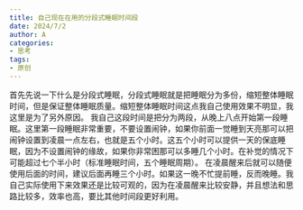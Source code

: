 ```yaml
---
title: 自己现在在用的分段式睡眠时间段
date: 2024/7/2
author: A
categories:
- 思考
tags:
- 原创
---
```


首先先说一下什么是分段式睡眠，分段式睡眠就是把睡眠分为多份，缩短整体睡眠时间，但是保证整体睡眠质量。缩短整体睡眠时间这点我自己使用效果不明显，我这里是为了另外原因。
我自己这段时间是把分为两段，从晚上八点开始第一段睡眠。这里第一段睡眠非常重要，不要设置闹钟，如果你前面一觉睡到天亮那可以把闹钟设置到凌晨一点左右，也就是五个小时。这五个小时可以提供一天的保底睡眠，因为不设置闹钟的缘故，如果你非常困那可以多睡几个小时。在补觉的情况下可能超过七个半小时（标准睡眠时间，五个睡眠周期）。
在凌晨醒来后就可以随便使用后面的时间，建议后面再睡三个小时。如果这一晚不忙提前睡，反而晚睡。我自己实际使用下来效果还是比较可观的，因为在凌晨醒来比较安静，并且想法和思路比较多，效率也高，要比其他时间段更好利用。